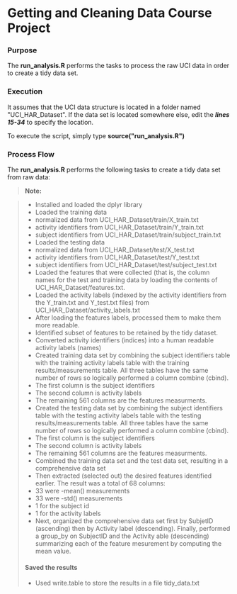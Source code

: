Getting and Cleaning Data Course Project
===================

### Purpose

The **run_analysis.R** performs the tasks to process the raw UCI data in order to create a tidy data set.

### Execution

It assumes that the UCI data structure is located in a folder named "UCI_HAR_Dataset".  If the data set is located somewhere else, edit the ***lines 15-34*** to specify the location.

To execute the script, simply type **source("run_analysis.R")**

### Process Flow

The **run_analysis.R** performs the following tasks to create a tidy data set from raw data:

> **Note:**

> - Installed and loaded the dplyr library
> - Loaded the training data
>  - normalized data from UCI_HAR_Dataset/train/X_train.txt
>  - activity identifiers from UCI_HAR_Dataset/train/Y_train.txt
>  - subject identifiers from UCI_HAR_Dataset/train/subject_train.txt
> - Loaded the testing data
>  - normalized data from UCI_HAR_Dataset/test/X_test.txt
>  - activity identifiers from UCI_HAR_Dataset/test/Y_test.txt
>  - subject identifiers from UCI_HAR_Dataset/test/subject_test.txt
> - Loaded the features that were collected (that is, the column names for the test and training data by loading the contents of UCI_HAR_Dataset/features.txt.
> - Loaded the activity labels (indexed by the activity identifiers from the Y_train.txt and Y_test.txt files)  from UCI_HAR_Dataset/activity_labels.txt
> - After loading the features labels, processed them to make them more readable.
> - Identified subset of features to be retained by the tidy dataset.
> - Converted activity identifiers (indices) into a human readable activity labels (names)
> - Created training data set by combining the subject identifiers table with the training activity labels table with the training results/measurements table.  All three tables have the same number of rows so logically performed a column combine (cbind).
>  - The first column is the subject identifiers
>  - The second column is activity labels
>  - The remaining 561 columns are the features measurments.
> - Created the testing data set by combining the subject identifiers table with the testing activity labels table with the testing results/measurements table.  All three tables have the same number of rows so logically performed a column combine (cbind).
>  - The first column is the subject identifiers
>   - The second column is activity labels
>   - The remaining 561 columns are the features measurments.
> - Combined the training data set and the test data set, resulting in a comprehensive data set
> - Then extracted (selected out) the desired features identified earlier.  The result was a total of 68 columns:
>  -  33 were -mean() measurements
>  -  33 were -std() measurements
>  -  1 for the subject id
>  -  1 for the activity labels
> - Next, organized the comprehensive data set first by SubjetID (ascending) then by Activity label (descending).
> Finally, performed a group_by on SubjectID and the Activity able (descending) summarizing each of the feature mesurement by computing the mean value.
> #### <i class="icon-hdd"></i> Saved the results
> - Used write.table to store the results in a file tidy_data.txt